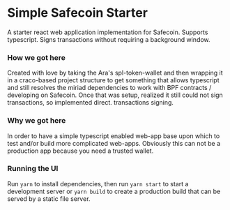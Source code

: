 # Simple Safecoin Starter

A starter react web application implementation for Safecoin. Supports typescript. Signs transactions without requiring a background window.

### How we got here

Created with love by taking the Ara's spl-token-wallet and then wrapping it in a craco-based project structure to get something that allows typescript and still resolves the miriad
dependencies to work with BPF contracts / developing on Safecoin. Once that was setup, realized it still could not sign transactions, so implemented direct. transactions signing.

### Why we got here

In order to have a simple typescript enabled web-app base upon which to test and/or build more complicated web-apps. Obviously this can not be a production app because you need a trusted wallet.

### Running the UI

Run `yarn` to install dependencies, then run `yarn start` to start a development server or `yarn build` to create a production build that can be served by a static file server.
